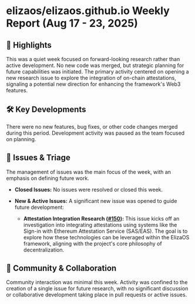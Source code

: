 # elizaos/elizaos.github.io Weekly Report (Aug 17 - 23, 2025)

## 🚀 Highlights
This was a quiet week focused on forward-looking research rather than active development. No new code was merged, but strategic planning for future capabilities was initiated. The primary activity centered on opening a new research issue to explore the integration of on-chain attestations, signaling a potential new direction for enhancing the framework's Web3 features.

## 🛠️ Key Developments
There were no new features, bug fixes, or other code changes merged during this period. Development activity was paused as the team focused on planning.

## 🐛 Issues & Triage
The management of issues was the main focus of the week, with an emphasis on defining future work.

- **Closed Issues:** No issues were resolved or closed this week.

- **New & Active Issues:** A significant new issue was opened to guide future development:
    - **Attestation Integration Research ([#150](https://github.com/elizaos/elizaos.github.io/issues/150)):** This issue kicks off an investigation into integrating attestations using systems like the Sign-in with Ethereum Attestation Service (SAS/EAS). The goal is to explore how these technologies can be leveraged within the ElizaOS framework, aligning with the project's core philosophy of decentralization.

## 💬 Community & Collaboration
Community interaction was minimal this week. Activity was confined to the creation of a single issue for future research, with no significant discussion or collaborative development taking place in pull requests or active issues.